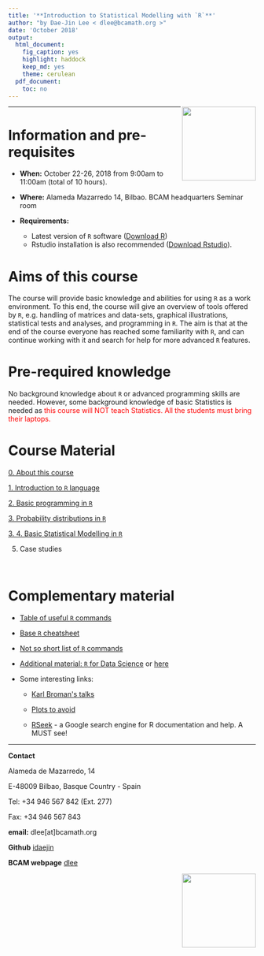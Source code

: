 ```yaml
---
title: '**Introduction to Statistical Modelling with `R`**'
author: "by Dae-Jin Lee < dlee@bcamath.org >"
date: 'October 2018'
output:
  html_document:
    fig_caption: yes
    highlight: haddock
    keep_md: yes
    theme: cerulean
  pdf_document:
    toc: no
---
```

<img src="http://www.bcamath.org/public_images/logo_bcam.jpg" style="width: 150px;" align="right">

----------------------------

# Information and pre-requisites

* **When:** October 22-26, 2018 from 9:00am to 11:00am (total of 10 hours). 
* **Where:** Alameda Mazarredo 14, Bilbao. BCAM headquarters Seminar room
* **Requirements:**

    * Latest version of `R` software (<a href="https://www.r-project.org" target="_blank">Download R</a>)
    * Rstudio installation is also recommended (<a href="https://www.rstudio.com" target="_blank">Download Rstudio</a>).

# Aims of this course

The course will provide basic knowledge and abilities for using `R` as a work environment. To this end, the course will give an overview of tools offered by `R`, e.g. handling of matrices and data-sets, graphical illustrations, statistical tests and analyses, and programming in `R`. The aim is that at the end of the course everyone has reached some familiarity with `R`, and can continue working with it and search for help for more advanced `R` features.

# Pre-required knowledge

No background knowledge about `R` or advanced programming skills are needed. However, some background knowledge of basic Statistics is needed as <span style="color:red">this course will NOT teach Statistics.</span>  <span style="color:red">All the students must bring their laptops.</span>


# Course Material 

  <a href="R/2018/about.html" target="_blank">0. About this course</a>

  <a href="R/2018/intro.html" target="_blank">1. Introduction to `R` language</a>

  <!-- <a href="http://idaejin.github.io/courses/R/2018/basicdatanalysis.html" target="_blank">2. Basic data analysis and plotting in `R`</a> -->
 
  <!-- <a href="http://idaejin.github.io/courses/R/2018/Ch2a.html" target="_blank">3. Analyzing data in  `R`</a> -->

  <a href="R/2018/basicprogramming.html" target="_blank">2. Basic programming in `R`</a>

  <a href="R/2018/probabilitydistr.html" target="_blank">3. Probability distributions in `R`</a>

  <a href="R/2018/statmod.html" target="_blank">3. 4. Basic Statistical Modelling in `R`</a>

  5. Case studies


  &nbsp;
  
<!-- **Extra.** Case studies and examples: -->

<!--   * [The German Credit data set](http://idaejin.github.io/bcam-courses/R/2017/GermanCreditData.R) contains observations on 30 variables for 1000 past applicants for credit. Each applicant was rated as “good credit” (700 cases) or “bad credit” (300 cases). -->

<!--   * [Boston Housing data](http://www.cs.toronto.edu/~delve/data/boston/bostonDetail.html) contains information collected by the U.S Census Service concerning housing in the area of Boston Mass. Load `library(MASS)` and `data("Boston")`, see `?Boston` for details. -->

<!--   * [Wine data](https://archive.ics.uci.edu/ml/datasets/wine) is the result of a chemical analysis of wines grown in the same region in Italy but derived from three different cultivars. The analysis determined the quantities of 13 constituents found in each of the three types of wines. Load `library(rattle)` and `data(wine)`, see `?wine` for details. -->

# Complementary material

  * [Table of useful `R` commands](https://www.calvin.edu/~scofield/courses/m143/materials/RcmdsFromClass.pdf)
  
  * [Base `R` cheatsheet](https://www.rstudio.com/wp-content/uploads/2016/10/r-cheat-sheet-3.pdf)
  
  * [Not so short list of `R` commands](http://www.webpages.uidaho.edu/~stevel/251/comR.pdf)

  * [Additional material: `R` for Data Science](http://r4ds.had.co.nz/) or [here](http://courses.had.co.nz/)

  * Some interesting links:
  
      + [Karl Broman's talks](http://kbroman.org/pages/talks.html)
      
      + [Plots to avoid](http://genomicsclass.github.io/book/pages/plots_to_avoid.html)
      
      + [RSeek](http://rseek.org/) - a Google search engine for R documentation and help. A MUST see!
      

-----------------------------------------------------

**Contact**

Alameda de Mazarredo, 14

E-48009 Bilbao, Basque Country - Spain

Tel: +34 946 567 842 (Ext. 277)

Fax: +34 946 567 843

**email:** dlee[at]bcamath.org

**Github** [idaejin](https://github.com/idaejin/)

**BCAM webpage** [dlee](http://www.bcamath.org/en/people/dlee)

<img src="http://www.bcamath.org/public_images/logo_bcam.jpg" style="width: 150px;" align="right">


